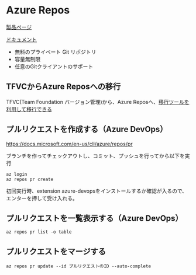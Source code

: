 # Azure Repos

[製品ページ](https://azure.microsoft.com/ja-jp/services/devops/repos/)

[ドキュメント](https://docs.microsoft.com/ja-jp/azure/devops/repos/get-started/what-is-repos?view=azure-devops)


- 無料のプライベート Git リポジトリ
- 容量無制限
- 任意のGitクライアントのサポート


## TFVCからAzure Reposへの移行

TFVC(Team Foundation バージョン管理)から、Azure Reposへ、[移行ツールを利用して移行できる](https://docs.microsoft.com/ja-jp/devops/develop/git/migrate-from-tfvc-to-git)


## プルリクエストを作成する（Azure DevOps）

https://docs.microsoft.com/en-us/cli/azure/repos/pr

ブランチを作ってチェックアウトし、コミット、プッシュを行ってから以下を実行

	az login
	az repos pr create 

初回実行時、extension azure-devopsをインストールするか確認が入るので、エンターを押して受け入れる。

## プルリクエストを一覧表示する（Azure DevOps）

    az repos pr list -o table

## プルリクエストをマージする

    az repos pr update --id プルリクエストのID --auto-complete

